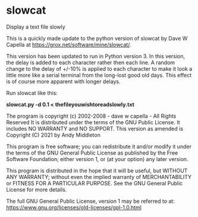 # slowcat
Display a text file slowly

This is a quickly made update to the python version of slowcat by Dave W Capella at https://grox.net/software/mine/slowcat/.

This version has been updated to run in Python version 3. In this version, the delay is added to each character rather then
each line. A random change to the delay of +/-10% is applied to each character to make it look a little more like a serial
terminal from the long-lost good old days. This effect is of course more apparent with longer delays.

Run slowcat like this:

**slowcat.py -d 0.1 < thefileyouwishtoreadslowly.txt**



The program is copyright (c) 2002-2008 - dave w capella - All Rights Reserved
It is distributed under the terms of the GNU Public License.
It includes NO WARRANTY and NO SUPPORT.
This version as amended is Copyright (C) 2021 by Andy Middleton


This program is free software; you can redistribute it and/or modify
it under the terms of the GNU General Public License as published by
the Free Software Foundation; either version 1, or (at your option)
any later version.

This program is distributed in the hope that it will be useful,
but WITHOUT ANY WARRANTY; without even the implied warranty of
MERCHANTABILITY or FITNESS FOR A PARTICULAR PURPOSE.  See the
GNU General Public License for more details.

The full GNU General Public License, version 1 may be referred to
at: https://www.gnu.org/licenses/old-licenses/gpl-1.0.html
	    

